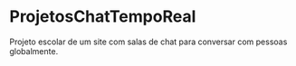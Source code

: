 # ProjetosChatTempoReal
Projeto escolar de um site com salas de chat para conversar com pessoas globalmente.
